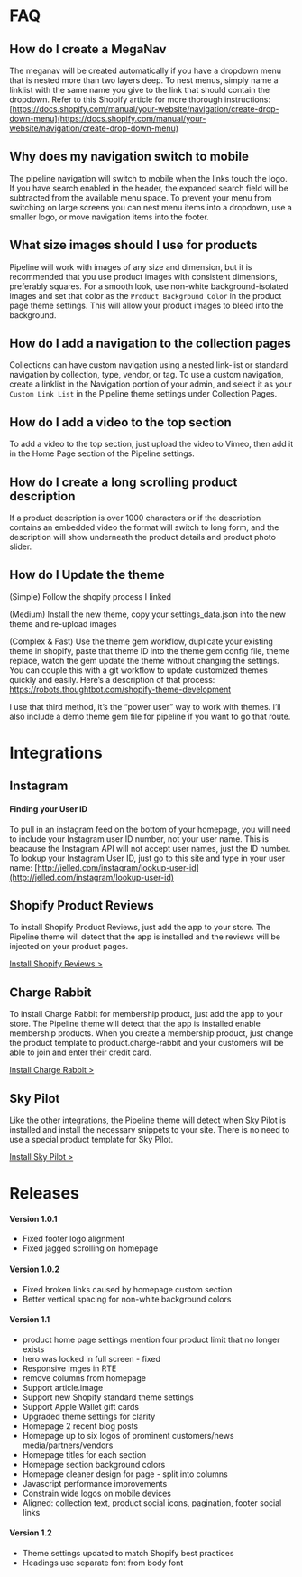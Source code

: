 FAQ
================


How do I create a MegaNav
---
The meganav will be created automatically if you have a dropdown menu that is nested more than two layers deep. To nest menus, simply name a linklist with the same name you give to the link that should contain the dropdown.  Refer to this Shopify article for more thorough instructions: [https://docs.shopify.com/manual/your-website/navigation/create-drop-down-menu](https://docs.shopify.com/manual/your-website/navigation/create-drop-down-menu)

Why does my navigation switch to mobile
---
The pipeline navigation will switch to mobile when the links touch the logo.  If you have search enabled in the header, the expanded search field will be subtracted from the available menu space. To prevent your menu from switching on large screens you can nest menu items into a dropdown, use a smaller logo, or move navigation items into the footer.

What size images should I use for products
---
Pipeline will work with images of any size and dimension, but it is recommended that you use product images with consistent dimensions, preferably squares.  For a smooth look, use non-white background-isolated images and set that color as the `Product Background Color` in the product page theme settings.  This will allow your product images to bleed into the background.

How do I add a navigation to the collection pages
---
Collections can have custom navigation using a nested link-list or standard navigation by collection, type, vendor, or tag.  To use a custom navigation, create a linklist in the Navigation portion of your admin, and select it as your `Custom Link List` in the Pipeline theme settings under Collection Pages.

How do I add a video to the top section
---
To add a video to the top section, just upload the video to Vimeo, then add it in the Home Page section of the Pipeline settings.


How do I create a long scrolling product description
---
If a product description is over 1000 characters or if the description contains an embedded video the format will switch to long form, and the description will show underneath the product details and product photo slider.


How do I Update the theme
---
(Simple) Follow the shopify process I linked
 
(Medium) Install the new theme, copy your settings_data.json into the new theme and re-upload images 

(Complex & Fast) Use the theme gem workflow, duplicate your existing theme in shopify, paste that theme ID into the theme gem config file, theme replace, watch the gem update the theme without changing the settings.  You can couple this with a git workflow to update customized themes quickly and easily.  Here’s a description of that process: https://robots.thoughtbot.com/shopify-theme-development

I use that third method, it’s the “power user” way to work with themes.  I’ll also include a demo theme gem file for pipeline if you want to go that route. 



Integrations
===========
 

Instagram
-----------------

#### Finding your User ID
To pull in an instagram feed on the bottom of your homepage, you will need to include your Instagram user ID number, not your user name.  This is beacause the Instagram API will not accept user names, just the ID number.  To lookup your Instagram User ID, just go to this site and type in your user name:  [http://jelled.com/instagram/lookup-user-id](http://jelled.com/instagram/lookup-user-id)


Shopify Product Reviews
-----------------

To install Shopify Product Reviews, just add the app to your store. The Pipeline theme will detect that the app is installed and the reviews will be injected on your product pages.

[Install Shopify Reviews >](https://apps.shopify.com/product-reviews)



Charge Rabbit
-----------------

To install Charge Rabbit for membership product, just add the app to your store. The Pipeline theme will detect that the app is installed enable membership products. When you create a membership product, just change the product template to product.charge-rabbit and your customers will be able to join and enter their credit card.

[Install Charge Rabbit >](https://apps.shopify.com/charge-rabbit)



Sky Pilot
-----------------

Like the other integrations, the Pipeline theme will detect when Sky Pilot is installed and install the necessary snippets to your site. There is no need to use a special product template for Sky Pilot.

[Install Sky Pilot >](https://apps.shopify.com/sky-pilot)


Releases
===========
 
#### Version 1.0.1
- Fixed footer logo alignment
- Fixed jagged scrolling on homepage

#### Version 1.0.2
- Fixed broken links caused by homepage custom section
- Better vertical spacing for non-white background colors

#### Version 1.1
- product home page settings mention four product limit that no longer exists
- hero was locked in full screen - fixed
- Responsive Imges in RTE
- remove columns from homepage
- Support article.image
- Support new Shopify standard theme settings
- Support Apple Wallet gift cards
- Upgraded theme settings for clarity
- Homepage 2 recent blog posts
- Homepage up to six logos of prominent customers/news media/partners/vendors
- Homepage titles for each section
- Homepage section background colors
- Homepage cleaner design for page - split into columns
- Javascript performance improvements
- Constrain wide logos on mobile devices
- Aligned: collection text, product social icons, pagination, footer social links

#### Version 1.2
- Theme settings updated to match Shopify best practices
- Headings use separate font from body font

